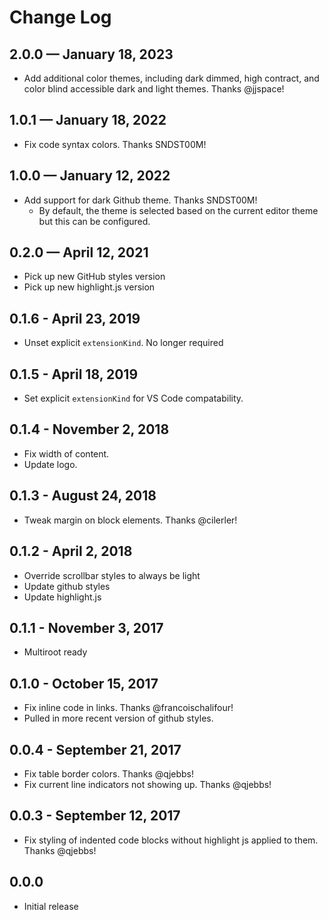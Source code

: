 # Change Log

## 2.0.0 — January 18, 2023
- Add additional color themes, including dark dimmed, high contract, and color blind accessible dark and light themes. Thanks @jjspace!

## 1.0.1 — January 18, 2022
- Fix code syntax colors. Thanks SNDST00M!

## 1.0.0 — January 12, 2022
- Add support for dark Github theme. Thanks SNDST00M!
    - By default, the theme is selected based on the current editor theme but this can be configured.

## 0.2.0 — April 12, 2021
- Pick up new GitHub styles version
- Pick up new highlight.js version

## 0.1.6 - April 23, 2019
- Unset explicit `extensionKind`. No longer required

## 0.1.5 - April 18, 2019
- Set explicit `extensionKind` for VS Code compatability.

## 0.1.4 - November 2, 2018
- Fix width of content. 
- Update logo.

## 0.1.3 - August 24, 2018
- Tweak margin on block elements. Thanks @cilerler!

## 0.1.2 - April 2, 2018
- Override scrollbar styles to always be light
- Update github styles
- Update highlight.js

## 0.1.1 - November 3, 2017
- Multiroot ready

## 0.1.0 - October 15, 2017
- Fix inline code in links. Thanks @francoischalifour!
- Pulled in more recent version of github styles.

## 0.0.4 - September 21, 2017
- Fix table border colors. Thanks @qjebbs!
- Fix current line indicators not showing up. Thanks @qjebbs!

## 0.0.3 - September 12, 2017
- Fix styling of indented code blocks without highlight js applied to them. Thanks @qjebbs!

## 0.0.0
- Initial release
